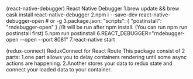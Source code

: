(react-native-debugger) React Native Debugger
    1.brew update && brew cask install react-native-debugger
    2.npm i --save-dev react-native-debugger-open # or -g
    3.package.json:
      "scripts": {
        "postinstall": "rndebugger-open"
      } //It will be run after npm install. (You can run npm run postinstall first)
    5.npm run postinstall
    6.REACT_DEBUGGER="rndebugger-open --open --port 8081"
    7.react-native start

(redux-connect) ReduxConnect for React Route
    This package consist of 2 parts:
    1.one part allows you to delay containers rendering until some async actions are happening.
    2.Another stores your data to redux state and connect your loaded data to your container.